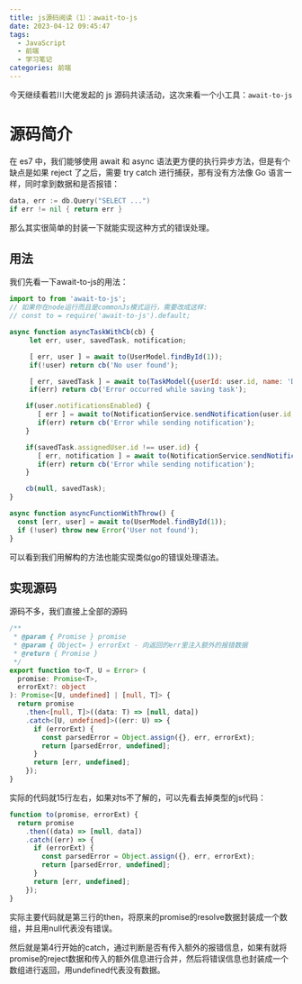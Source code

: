 ```yaml
---
title: js源码阅读（1）：await-to-js
date: 2023-04-12 09:45:47
tags:
  - JavaScript
  - 前端
  - 学习笔记
categories: 前端
---
```


今天继续看若川大佬发起的 js 源码共读活动，这次来看一个小工具：`await-to-js`

<!-- more -->

# 源码简介

在 es7 中，我们能够使用 await 和 async 语法更方便的执行异步方法，但是有个缺点是如果 reject 了之后，需要 try catch 进行捕获，那有没有方法像 Go 语言一样，同时拿到数据和是否报错：

```go
data, err := db.Query("SELECT ...")
if err != nil { return err }
```

那么其实很简单的封装一下就能实现这种方式的错误处理。

## 用法
我们先看一下await-to-js的用法：
```js
import to from 'await-to-js';
// 如果你在node运行而且是commonJs模式运行，需要改成这样:
// const to = require('await-to-js').default;

async function asyncTaskWithCb(cb) {
     let err, user, savedTask, notification;

     [ err, user ] = await to(UserModel.findById(1));
     if(!user) return cb('No user found');

     [ err, savedTask ] = await to(TaskModel({userId: user.id, name: 'Demo Task'}));
     if(err) return cb('Error occurred while saving task');

    if(user.notificationsEnabled) {
       [ err ] = await to(NotificationService.sendNotification(user.id, 'Task Created'));
       if(err) return cb('Error while sending notification');
    }

    if(savedTask.assignedUser.id !== user.id) {
       [ err, notification ] = await to(NotificationService.sendNotification(savedTask.assignedUser.id, 'Task was created for you'));
       if(err) return cb('Error while sending notification');
    }

    cb(null, savedTask);
}

async function asyncFunctionWithThrow() {
  const [err, user] = await to(UserModel.findById(1));
  if (!user) throw new Error('User not found');
}
```

可以看到我们用解构的方法也能实现类似go的错误处理语法。

## 实现源码
源码不多，我们直接上全部的源码
```ts
/**
 * @param { Promise } promise
 * @param { Object= } errorExt - 向返回的err里注入额外的报错数据
 * @return { Promise }
 */
export function to<T, U = Error> (
  promise: Promise<T>,
  errorExt?: object
): Promise<[U, undefined] | [null, T]> {
  return promise
    .then<[null, T]>((data: T) => [null, data])
    .catch<[U, undefined]>((err: U) => {
      if (errorExt) {
        const parsedError = Object.assign({}, err, errorExt);
        return [parsedError, undefined];
      }
      return [err, undefined];
    });
}
```
实际的代码就15行左右，如果对ts不了解的，可以先看去掉类型的js代码：
```js
function to(promise, errorExt) {
  return promise
    .then((data) => [null, data])
    .catch((err) => {
      if (errorExt) {
        const parsedError = Object.assign({}, err, errorExt);
        return [parsedError, undefined];
      }
      return [err, undefined];
    });
}
```

实际主要代码就是第三行的then，将原来的promise的resolve数据封装成一个数组，并且用null代表没有错误。

然后就是第4行开始的catch，通过判断是否有传入额外的报错信息，如果有就将promise的reject数据和传入的额外信息进行合并，然后将错误信息也封装成一个数组进行返回，用undefined代表没有数据。

